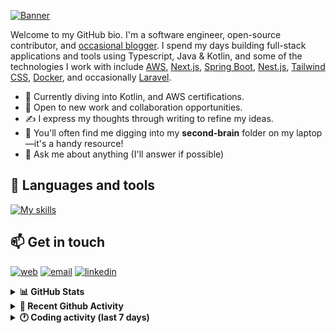 [![Banner](https://raw.githubusercontent.com/wilfriedago/wilfriedago/main/assets/1.png)][website]

Welcome to my GitHub bio. I'm a software engineer, open-source contributor, and [occasional blogger][blog]. I spend my days building full-stack applications and tools using Typescript, Java & Kotlin, and some of the technologies I work with include [AWS](https://aws.amazon.com/fr/), [Next.js](https://nextjs.org/), [Spring Boot](https://spring.io/projects/spring-boot), [Nest.js](https://nestjs.com/), [Tailwind CSS](https://github.com/tailwindlabs/tailwindcss), [Docker](https://www.docker.com/), and occasionally [Laravel](https://laravel.com/).

- 🔭 Currently diving into Kotlin, and AWS certifications.
- 👯 Open to new work and collaboration opportunities.
- ✍️ I express my thoughts through writing to refine my ideas.
- 🧠 You'll often find me digging into my **second-brain** folder on my laptop—it's a handy resource!
- 💬 Ask me about anything (I'll answer if possible)

## 🎨 Languages and tools

[![My skills](https://skillicons.dev/icons?i=typescript,js,nodejs,nest,java,kotlin,spring,python,fastapi,django,aws,docker,vscode,idea,tailwind&perline=15)](https://wilfriedago.dev/about#skills)

## 📫 Get in touch
[![web](https://img.shields.io/badge/WEBSITE-12100E?logo=google-earth&color=282A36)][website]
[![email](https://img.shields.io/badge/MAIL-12100E?logo=mailgun&color=282A36)][mail]
[![linkedin](https://img.shields.io/badge/LINKEDIN-12100E?logo=linkedin&color=282A36)][linkedin]


<details>
  <summary><b>📊 GitHub Stats</b></summary>
	<br/>
	<p align="left">
		<img width="49.5%" src="https://github-readme-stats.vercel.app/api?username=wilfriedago&show_icons=true&count_private=true&title_color=10b981&icon_color=10b981&theme=react&hide_border=true" />
		<img width="49.5%" src="https://streak-stats.demolab.com/?user=wilfriedago&hide_border=true&theme=react&ring=10b981&fire=fff&currStreakNum=fff&sideLabels=10b981&currStreakLabel=10b981&sideNums=fff" />
	</p>
</details>

<details>
  <summary><b>📅 Recent Github Activity</b></summary>
	<br>

<!--RECENT_ACTIVITY:last_update-->
Last Updated: Wednesday, February 19th, 2025, 4:17:41 AM
<!--RECENT_ACTIVITY:last_update_end-->

<!--RECENT_ACTIVITY:start-->
1. ⭐ Starred [Nutlope/logocreator](https://github.com/Nutlope/logocreator)<br>
2. ⭐ Starred [alefragnani/vscode-bookmarks](https://github.com/alefragnani/vscode-bookmarks)<br>
3. ⭐ Starred [gruntwork-io/terraform-aws-utilities](https://github.com/gruntwork-io/terraform-aws-utilities)<br>
4. ⭐ Starred [exo-explore/exo](https://github.com/exo-explore/exo)<br>
5. ⭐ Starred [paradedb/paradedb](https://github.com/paradedb/paradedb)<br>
<!--RECENT_ACTIVITY:end-->
</details>

<details>
  <summary><b>🕐 Coding activity (last 7 days)</b></summary>
	<br>

<!--START_SECTION:waka-->

```python
Total Time: 24 hrs 58 mins

Java            12 hrs 19 mins  ████████████░░░░░░░░░░░░░   48.56 %
TypeScript      4 hrs 1 min     ████░░░░░░░░░░░░░░░░░░░░░   15.84 %
SQL             1 hr 55 mins    ██░░░░░░░░░░░░░░░░░░░░░░░   07.59 %
XML             1 hr 27 mins    █▒░░░░░░░░░░░░░░░░░░░░░░░   05.72 %
JavaScript      1 hr 22 mins    █▒░░░░░░░░░░░░░░░░░░░░░░░   05.42 %
Other           24 mins         ▒░░░░░░░░░░░░░░░░░░░░░░░░   01.63 %
```

<!--END_SECTION:waka-->
</details>

[website]: https://wilfriedago.dev
[linkedin]: https://linkedin.com/in/wilfriedago
[blog]: https://wilfriedago.dev/blog
[mail]: mailto:me@wilfriedago.dev
